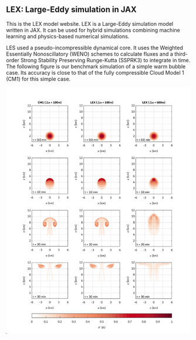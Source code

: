 ## LEX: Large-Eddy simulation in JAX

This is the LEX model website. LEX is a Large-Eddy simulation model written in JAX. It can be used for hybrid simulations combining machine learning and physics-based numerical simulations. 

LES used a pseudo-incompressible dynamical core. It uses the Weighted Essentially Nonoscillatory (WENO) schemes to calculate fluxes and a third-order Strong Stability Preserving Runge-Kutta (SSPRK3) to integrate in time. The following figure is our benchmark simulation of a simple warm bubble case. Its accuracy is close to that of the fully compressible Cloud Model 1 (CM1) for this simple case.

![Warm Bubble Case](initial_comparison/theta_perturbation_LEX_SSPRK3_dx100dt5_dx600dt15.jpg)


